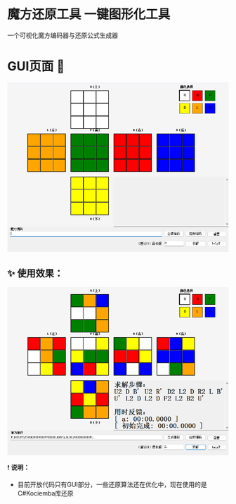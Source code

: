 # 魔方还原工具 一键图形化工具
一个可视化魔方编码器与还原公式生成器

# GUI页面 🚀
![配图](img/2025-09-07163717.png)

✨ **使用效果：**
---
![配图](img/2025-09-07165123.png)

❗ **说明：**
*   目前开放代码只有GUI部分，一些还原算法还在优化中，现在使用的是C#Kociemba库还原
